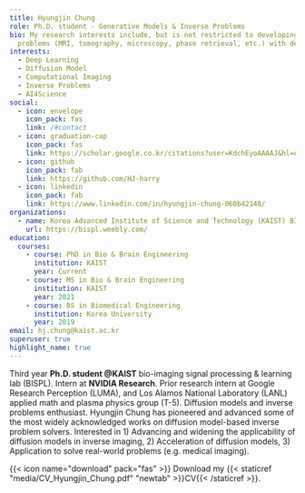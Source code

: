 ```yaml
---
title: Hyungjin Chung
role: Ph.D. student - Generative Models & Inverse Problems
bio: My research interests include, but is not restricted to developing efficient, modular deep generative models (diffusion models), and solving real-world inverse
  problems (MRI, tomography, microscopy, phase retrieval, etc.) with deep generative priors.
interests:
  - Deep Learning
  - Diffusion Model
  - Computational Imaging
  - Inverse Problems
  - AI4Science
social:
  - icon: envelope
    icon_pack: fas
    link: /#contact
  - icon: graduation-cap
    icon_pack: fas
    link: https://scholar.google.co.kr/citations?user=KdchEyoAAAAJ&hl=en
  - icon: github
    icon_pack: fab
    link: https://github.com/HJ-harry
  - icon: linkedin
    icon_pack: fab
    link: https://www.linkedin.com/in/hyungjin-chung-060b42148/
organizations:
  - name: Korea Advanced Institute of Science and Technology (KAIST) BISPL
    url: https://bispl.weebly.com/
education:
  courses:
    - course: PhD in Bio & Brain Engineering
      institution: KAIST
      year: Current
    - course: MS in Bio & Brain Engineering
      institution: KAIST
      year: 2021
    - course: BS in Biomedical Engineering
      institution: Korea University
      year: 2019
email: hj.chung@kaist.ac.kr
superuser: true
highlight_name: true
---
```

Third year **Ph.D. student @KAIST** bio-imaging signal processing & learning lab (BISPL). Intern at **NVIDIA Research**.
Prior research intern at Google Research Perception (LUMA), and Los Alamos National Laboratory (LANL) applied math and plasma physics group (T-5). Diffusion models and inverse problems enthusiast. Hyungjin Chung has pioneered and advanced some of the most widely acknowledged works on diffusion model-based inverse problem solvers. Interested in 1) Advancing and widening the applicability of diffusion models in inverse imaging, 2) Acceleration of diffusion models, 3) Application to solve real-world problems (e.g. medical imaging).

{{< icon name="download" pack="fas" >}} Download my {{< staticref "media/CV_Hyungjin_Chung.pdf" "newtab" >}}CV{{< /staticref >}}.